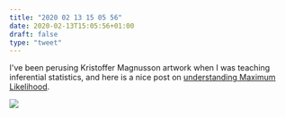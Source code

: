 ```yaml
---
title: "2020 02 13 15 05 56"
date: 2020-02-13T15:05:56+01:00
draft: false
type: "tweet"
---
```

I've been perusing Kristoffer Magnusson artwork when I was teaching inferential statistics, and here is a nice post on [understanding Maximum Likelihood](https://rpsychologist.com/d3/likelihood/).

![](/img/2020-02-13-15-05-54.png)

